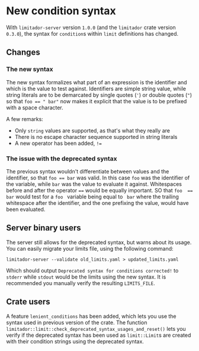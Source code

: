 # New condition syntax 

With `limitador-server` version `1.0.0` (and the `limitador` crate version `0.3.0`), the syntax for `condition`s within 
`limit` definitions has changed.

## Changes

### The new syntax

The new syntax formalizes what part of an expression is the identifier and which is the value to test against. 
Identifiers are simple string value, while string literals are to be demarcated by single quotes (`'`) or double quotes
(`"`) so that `foo == " bar"` now makes it explicit that the value is to be prefixed with a space character.

A few remarks:
 - Only `string` values are supported, as that's what they really are
 - There is no escape character sequence supported in string literals
 - A new operator has been added, `!=`

### The issue with the deprecated syntax

The previous syntax wouldn't differentiate between values and the identifier, so that `foo == bar` was valid. In this
case `foo` was the identifier of the variable, while `bar` was the value to evaluate it against. Whitespaces before and
after the operator `==` would be equally important. SO that `foo  ==  bar` would test for a `foo ` variable being equal
to ` bar` where the trailing whitespace after the identifier, and the one prefixing the value, would have been
evaluated.

## Server binary users

The server still allows for the deprecated syntax, but warns about its usage. You can easily migrate your limits file, 
using the following command:

```commandline
limitador-server --validate old_limits.yaml > updated_limits.yaml
```

Which should output `Deprecated syntax for conditions corrected!` to `stderr` while `stdout` would be the limits using 
the new syntax. It is recommended you manually verify the resulting `LIMITS_FILE`.


## Crate users

A feature `lenient_conditions` has been added, which lets you use the syntax used in previous version of the crate.
The function `limitador::limit::check_deprecated_syntax_usages_and_reset()` lets you verify if the deprecated syntax 
has been used as `limit::Limit`s are created with their condition strings using the deprecated syntax.
